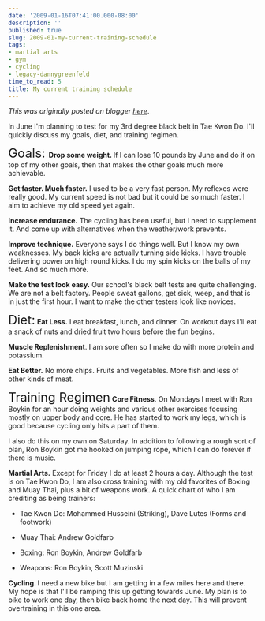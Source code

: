 ```yaml
---
date: '2009-01-16T07:41:00.000-08:00'
description: ''
published: true
slug: 2009-01-my-current-training-schedule
tags:
- martial arts
- gym
- cycling
- legacy-dannygreenfeld
time_to_read: 5
title: My current training schedule
---
```


*This was originally posted on blogger [here](https://dannygreenfeld.blogspot.com/2009/01/my-current-training-schedule.html)*.

In June I'm planning to test for my 3rd degree black belt in Tae Kwon Do. I'll quickly discuss my goals, diet, and training regimen.

<span style="font-size: 180%;">Goals:
</span><span style="font-weight: bold;">Drop some weight. </span>
If I can lose 10 pounds by June and do it on top of my other goals, then that makes the other goals much more achievable.

<span style="font-weight: bold;">Get faster. Much faster.</span>
I used to be a very fast person. My reflexes were really good. My current speed is not bad but it could be so much faster. I aim to achieve my old speed yet again.

<span style="font-weight: bold;">Increase endurance.</span>
The cycling has been useful, but I need to supplement it. And come up with alternatives when the weather/work prevents.

<span style="font-weight: bold;">Improve technique.</span>
Everyone says I do things well. But I know my own weaknesses. My back kicks are actually turning side kicks. I have trouble delivering power on high round kicks. I do my spin kicks on the balls of my feet. And so much more.

<span style="font-weight: bold;">Make the test look easy.</span>
Our school's black belt tests are quite challenging. We are not a belt factory. People sweat gallons, get sick, weep, and that is in just the first hour. I want to make the other testers look like novices.

<span style="font-size: 180%;">Diet:</span>
<span style="font-weight: bold;">Eat Less.</span>
I eat breakfast, lunch, and dinner. On workout days I'll eat a snack of nuts and dried fruit two hours before the fun begins.

<span style="font-weight: bold;">Muscle Replenishment</span>.
I am sore often so I make do with more protein and potassium.

<span style="font-weight: bold;">Eat Better.</span>
No more chips. Fruits and vegetables. More fish and less of other kinds of meat.

<span style="font-size: 180%;">Training Regimen</span>
<span style="font-weight: bold;">Core Fitness</span>.
On Mondays I meet with Ron Boykin for an hour doing weights and various other exercises focusing mostly on upper body and core. He has started to work my legs, which is good because cycling only hits a part of them.

I also do this on my own on Saturday. In addition to following a rough sort of plan, Ron Boykin  got me hooked on jumping rope, which I can do forever if there is music.

<span style="font-weight: bold;">Martial Arts.</span>
Except for Friday I do at least 2 hours a day. Although the test is on Tae Kwon Do, I am also cross training with my old favorites of Boxing and Muay Thai, plus a bit of weapons work. A quick chart of who I am crediting as being trainers:


- Tae Kwon Do: Mohammed Husseini (Striking), Dave Lutes (Forms and footwork)

- Muay Thai: Andrew Goldfarb

- Boxing: Ron Boykin, Andrew Goldfarb
- Weapons: Ron Boykin, Scott Muzinski


<span style="font-weight: bold;">Cycling.
</span>I need a new bike but I am getting in a few miles here and there. My hope is that I'll be ramping this up getting towards June. My plan is to bike to work one day, then bike back home the next day. This will prevent overtraining in this one area.<span style="font-weight: bold;">
</span>
